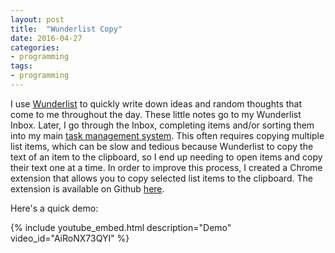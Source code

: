 ```yaml
---
layout: post
title:  "Wunderlist Copy"
date: 2016-04-27
categories:
- programming
tags:
- programming
---
```


I use [Wunderlist][wunderlist] to quickly write down ideas and random thoughts
that come to me throughout the day. These little notes go to my Wunderlist
Inbox. Later, I go through the Inbox, completing items and/or sorting them into
my main [task management system][trello]. This often requires copying multiple
list items, which can be slow and tedious because Wunderlist to copy the text of
an item to the clipboard, so I end up needing to open items and copy their text
one at a time. In order to improve this process, I created a Chrome extension
that allows you to copy selected list items to the clipboard. The extension is
available on Github [here][project-url].

<!--more-->

Here's a quick demo:

{% include youtube_embed.html description="Demo" video_id="AiRoNX73QYI" %}

[wunderlist]: https://www.wunderlist.com/
[trello]: https://trello.com/
[project-url]: https://github.com/spencewenski/wunderlist_copy